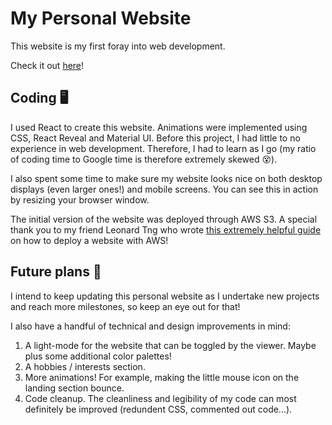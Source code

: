 # My Personal Website

This website is my first foray into web development.

Check it out <a href="https://lenguyenphong.com">here</a>!

## Coding :desktop_computer:

I used React to create this website. Animations were implemented using CSS, React
Reveal and Material UI. Before this project, I had little to no experience in web
development. Therefore, I had to learn as I go (my ratio of coding time to
Google time is therefore extremely skewed :dizzy_face:).

I also spent some time to make sure my website looks nice on both desktop displays
(even larger ones!) and mobile screens. You can see this in action by resizing your
browser window.

The initial version of the website was deployed through AWS S3. A special thank you
to my friend Leonard Tng who wrote
<a href=https://leonardtng.medium.com/aws-static-website-hosting-over-https-2dd2fa20303d>this extremely helpful guide</a>
on how to deploy a website with AWS!

## Future plans :telescope:

I intend to keep updating this personal website as I undertake new projects and reach
more milestones, so keep an eye out for that!

I also have a handful of technical and design improvements in mind:
1. A light-mode for the website that can be toggled by the viewer. Maybe plus some additional color palettes!
2. A hobbies / interests section.
3. More animations! For example, making the little mouse icon on the landing section 
bounce.
4. Code cleanup. The cleanliness and legibility of my code can most definitely be improved (redundent CSS,
commented out code...).